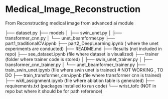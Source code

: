 # Medical_Image_Reconstruction

From Reconstructing medical image from advanced ai module


├── dataset.py
├── models
│   ├── swin_unet.py
│   ├── transformer_cnn.py
│   └── unet_beamformer.py
├── part1_traditionalCV.ipynb
├── part2_DeepLearning.ipynb ( where the unet experiments are conducted)
├── README.md
├── Results (not included in repo)
├── see_dataset.ipynb (file where dataset is visualized)
├── trainer (folder where trainer code is stored)
│   ├── swin_unet_trainer.py
│   ├── transformer_cnn_trainer.py
│   └── unet_beamformer_trainer.py
├── train_swin_unet.ipynb (file where swin unet is trained) # NOT WORKING , TO DO
├── train_transformer_cnn.ipynb (file where transformer cnn is trained)
├── wk6_assignment.ipynb (file where ablation table is generated)
├── requirements.txt (packages installed to run code)
└── wrist_tofc (NOT in repo but where it should be for path reference)